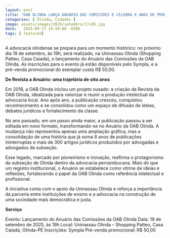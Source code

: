 ```yaml
---
layout: post
title: "OAB OLINDA LANÇA ANUÁRIO DAS COMISSÕES E CELEBRA 8 ANOS DE PRODUÇÃO INTELECTUAL DA ADVOCACIA"
categories: [ Olinda, Cidades ]
image: assets/images/2025/setembro/17/05.jpg
date:   2025-09-17 14:50:00 -0300
tags: [ featured]
---
```

A advocacia olindense se prepara para um momento histórico: no próximo dia 19 de setembro, às 19h, será realizado, na Uninassau Olinda (Shopping Patteo, Casa Caiada), o lançamento do Anuário das Comissões da OAB Olinda. As inscrições para o evento já estão disponíveis pelo Sympla, e a pré-venda promocional do exemplar custa R$ 50,00.

**De Revista a Anuário: uma trajetória de oito anos**

Em 2018, a OAB Olinda iniciou um projeto ousado: a criação da Revista da OAB Olinda, idealizada para valorizar e reunir a produção intelectual da advocacia local. Ano após ano, a publicação cresceu, conquistou reconhecimento e se consolidou como um espaço de difusão de ideias, debates jurídicos e fortalecimento da classe.

No ano passado, em um passo ainda maior, a publicação passou a ser editada em novo formato, transformando-se no Anuário da OAB Olinda. A mudança não representou apenas uma ampliação gráfica, mas a consolidação de uma história que já soma 8 anos de publicações ininterruptas e mais de 300 artigos jurídicos produzidos por advogadas e advogados da subseção.

Esse legado, marcado por pioneirismo e inovação, reafirma o protagonismo da subseção de Olinda dentro da advocacia pernambucana. Mais do que um registro institucional, o Anuário se estabelece como vitrine de ideias e reflexões, fortalecendo o papel da OAB Olinda como referência intelectual e profissional.

A iniciativa conta com o apoio da Uninassau Olinda e reforça a importância da parceria entre instituições de ensino e a advocacia na construção de uma sociedade mais democrática e justa.

**Serviço**

Evento: Lançamento do Anuário das Comissões da OAB Olinda
Data: 19 de setembro de 2025, às 19h
Local: Uninassau Olinda – Shopping Patteo, Casa Caiada, Olinda-PE
Inscrições: Sympla
Pré-venda promocional: R$ 50,00
